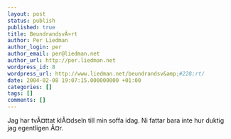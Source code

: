 ```yaml
---
layout: post
status: publish
published: true
title: BeundrandsvÃ¤rt
author: Per Liedman
author_login: per
author_email: per@liedman.net
author_url: http://per.liedman.net
wordpress_id: 8
wordpress_url: http://www.liedman.net/beundrandsv&amp;#228;rt/
date: 2004-02-08 19:07:15.000000000 +01:00
categories: []
tags: []
comments: []
---
```

Jag har tvÃ¤ttat klÃ¤dseln till min soffa idag. Ni fattar bara inte hur duktig jag egentligen Ã¤r.

